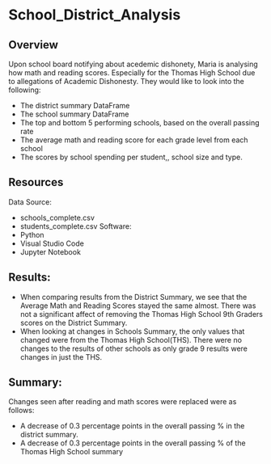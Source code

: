 # School_District_Analysis


## Overview 
Upon school board notifying about acedemic dishonety, Maria is analysing how math and reading scores.  Especially for the Thomas High School due to allegations of Academic Dishonesty. 
They would like to look into the following:
- The district summary DataFrame 
- The school summary DataFrame 
- The top and bottom 5 performing schools, based on the overall passing rate 
- The average math and reading score for each grade level from each school 
- The scores by school spending per student,, school size and type. 

## Resources
Data Source: 
  - schools_complete.csv
  - students_complete.csv
Software: 
  - Python 
  - Visual Studio Code 
  - Jupyter Notebook

## Results:
- When comparing results from the District Summary, we see that the Average Math and Reading Scores stayed the same almost. There was not a significant affect of removing the Thomas High School 9th Graders scores on the District Summary.
- When looking at changes in Schools Summary, the only values that changed were from the Thomas High School(THS). There were no changes to the results of other schools as only grade 9 results were changes in just the THS.

## Summary:
Changes seen after reading and math scores were replaced were as follows:
- A decrease of 0.3 percentage points in the overall passing % in the district summary.
- A decrease of 0.3 percentage points in the overall passing % of the Thomas High School summary












